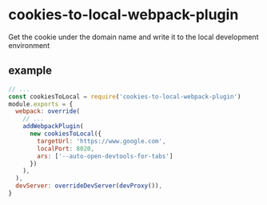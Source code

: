 # cookies-to-local-webpack-plugin

Get the cookie under the domain name and write it to the local development environment

## example

```js
// ...
const cookiesToLocal = require('cookies-to-local-webpack-plugin')
module.exports = {
  webpack: override(
    // ...
    addWebpackPlugin(
      new cookiesToLocal({
        targetUrl: 'https://www.google.com',
        localPort: 8020,
        ars: ['--auto-open-devtools-for-tabs']
      })
    ),
  ),
  devServer: overrideDevServer(devProxy()),
}

```
